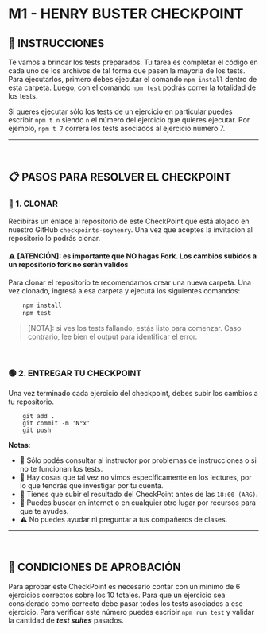 # **M1 - HENRY BUSTER CHECKPOINT**

## **📖 INSTRUCCIONES**

Te vamos a brindar los tests preparados. Tu tarea es completar el código en cada uno de los archivos de tal forma que pasen la mayoría de los tests. Para ejecutarlos, primero debes ejecutar el comando `npm install` dentro de esta carpeta. Luego, con el comando `npm test` podrás correr la totalidad de los tests.

Si queres ejecutar sólo los tests de un ejercicio en particular puedes escribir `npm t n` siendo `n` el número del ejercicio que quieres ejecutar. Por ejemplo, `npm t 7` correrá los tests asociados al ejercicio número 7.

---

</br >

## **📋 PASOS PARA RESOLVER EL CHECKPOINT**

### **🔎 1. CLONAR**

Recibirás un enlace al repositorio de este CheckPoint que está alojado en nuestro GitHub `checkpoints-soyhenry`. Una vez que aceptes la invitacion al repositorio lo podrás clonar.

#### ⚠️ **[ATENCIÓN]**: es importante que NO hagas Fork. Los cambios subidos a un repositorio fork no serán válidos

Para clonar el repositorio te recomendamos crear una nueva carpeta. Una vez clonado, ingresá a esa carpeta y ejecutá los siguientes comandos:

```bash
    npm install
    npm test
```

> [NOTA]: si ves los tests fallando, estás listo para comenzar. Caso contrario, lee bien el output para identificar el error.

<br />

### **🟢 2. ENTREGAR TU CHECKPOINT**

Una vez terminado cada ejercicio del checkpoint, debes subir los cambios a tu repositorio.

```
    git add .
    git commit -m 'N°x'
    git push
```

**Notas**:

- 📍 Sólo podés consultar al instructor por problemas de instrucciones o si no te funcionan los tests.
- 📍 Hay cosas que tal vez no vimos específicamente en los lectures, por lo que tendrás que investigar por tu cuenta.
- 📍 Tienes que subir el resultado del CheckPoint antes de las `18:00 (ARG)`.
- 📍 Puedes buscar en internet o en cualquier otro lugar por recursos para que te ayudes.
- ⚠️ No puedes ayudar ni preguntar a tus compañeros de clases.

---

</br >

## **📌 CONDICIONES DE APROBACIÓN**

Para aprobar este CheckPoint es necesario contar con un mínimo de 6 ejercicios correctos sobre los 10 totales. Para que un ejercicio sea considerado como correcto debe pasar todos los tests asociados a ese ejercicio. Para verificar este número puedes escribir `npm run test` y validar la cantidad de _**test suites**_ pasados.
